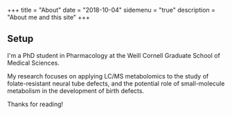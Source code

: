+++
title = "About"
date = "2018-10-04"
sidemenu = "true"
description = "About me and this site"
+++

## Setup

I'm a PhD student in Pharmacology at the Weill Cornell Graduate School of Medical Sciences.

My research focuses on applying LC/MS metabolomics to the study of folate-resistant neural tube defects, and the potential role of small-molecule metabolism in the development of birth defects.


Thanks for reading!
